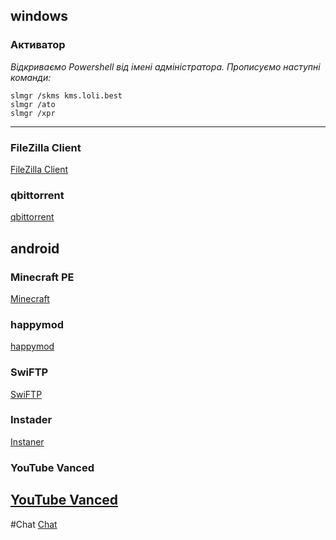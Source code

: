 ## windows
### Активатор
*Відкриваємо Powershell від імені адміністратора. Прописуємо наступні команди:*
```
slmgr /skms kms.loli.best
slmgr /ato
slmgr /xpr
```
-----
### FileZilla Client 
[FileZilla Client ](https://filezilla-project.org/download.php?type=client)
### qbittorrent
[qbittorrent](https://www.qbittorrent.org/download.php)
## android
### Minecraft PE
[Minecraft](https://t.me/Windowsandroid5_1bot?start=9QhdPhK82DVUqjA5gamH)
### happymod
[happymod](https://happymod.com/)
### SwiFTP
[SwiFTP](https://t.me/Windowsandroid5_1bot?start=UjlaBQwL2N9oHU5qNOCu)
### Instader
[Instaner](https://thedise.me/instander/)
### YouTube Vanced
[YouTube Vanced](https://vancedapp.com/)
-----
#Chat
[Chat](https://robyivanov.github.io/borsch-2009/chat/)

